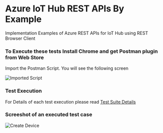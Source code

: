 # Azure IoT Hub REST APIs By Example
Implementation Examples of Azure REST APIs for IoT Hub using REST Browser Client

### To Execute these tests Install Chrome and get Postman plugin from Web Store
Import the Postman Script. You will see the following screen

![Imported Script](https://github.com/rangv/AzureIoTHubRESTAPIs/blob/master/images/ImportScript.png "Imported Script")

### Test Execution
For Details of each test execution please read
[Test Suite Details](https://github.com/rangv/AzureIoTHubRESTAPIs/blob/master/docs/IoTHub_HTTP_REST_APIs_By_Example_REST_Client.pdf  "Test Suite Details") 

### Screeshot of an executed test case
![Create Device](https://github.com/rangv/AzureIoTHubRESTAPIs/blob/master/images/CreateDevice.png "Create Device")

